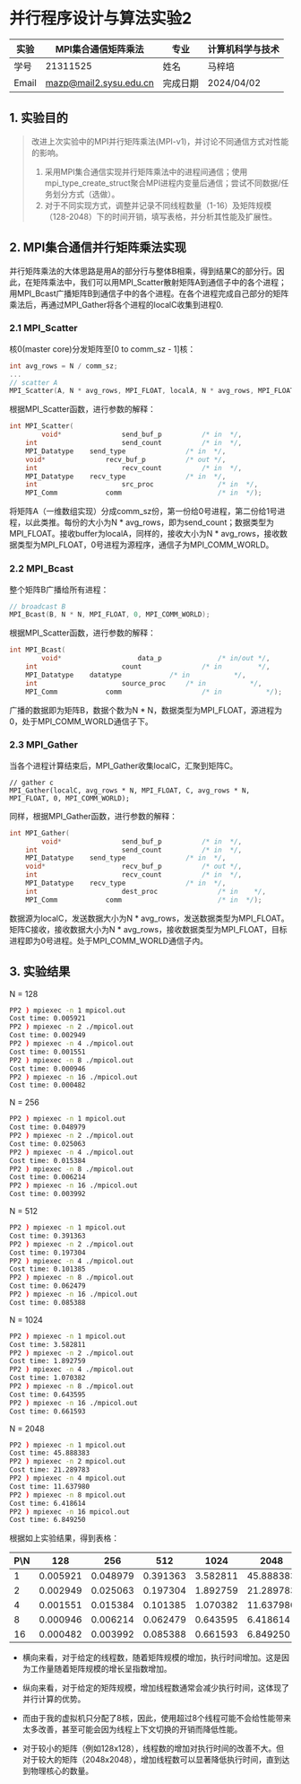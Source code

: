 # 并行程序设计与算法实验2

| 实验  | MPI集合通信矩阵乘法    | 专业     | 计算机科学与技术 |
| ----- | ---------------------- | -------- | ---------------- |
| 学号  | 21311525               | 姓名     | 马梓培           |
| Email | mazp@mail2.sysu.edu.cn | 完成日期 | 2024/04/02       |

## 1. 实验目的

> 改进上次实验中的MPI并行矩阵乘法(MPI-v1)，并讨论不同通信方式对性能的影响。
>
> 1. 采用MPI集合通信实现并行矩阵乘法中的进程间通信；使用mpi_type_create_struct聚合MPI进程内变量后通信；尝试不同数据/任务划分方式（选做）。
> 2. 对于不同实现方式，调整并记录不同线程数量（1-16）及矩阵规模（128-2048）下的时间开销，填写表格，并分析其性能及扩展性。

## 2. **MPI集合通信并行矩阵乘法实现**

并行矩阵乘法的大体思路是用A的部分行与整体B相乘，得到结果C的部分行。因此，在矩阵乘法中，我们可以用MPI_Scatter散射矩阵A到通信子中的各个进程；用MPI_Bcast广播矩阵B到通信子中的各个进程。在各个进程完成自己部分的矩阵乘法后，再通过MPI_Gather将各个进程的localC收集到进程0.

### 2.1 MPI_Scatter

核0(master core)分发矩阵至[0 to comm_sz - 1]核：

```c
int avg_rows = N / comm_sz;
...
// scatter A
MPI_Scatter(A, N * avg_rows, MPI_FLOAT, localA, N * avg_rows, MPI_FLOAT, 0, MPI_COMM_WORLD);
```

根据MPI_Scatter函数，进行参数的解释：

```c
int MPI_Scatter(
		void* 				send_buf_p			/* in  */,
  	int 					send_count 			/* in  */,
  	MPI_Datatype	send_type				/* in  */,
  	void* 				recv_buf_p			/* out */,
  	int 					recv_count			/* in  */,
  	MPI_Datatype	recv_type				/* in  */,
  	int						src_proc				/* in  */,
  	MPI_Comm 			comm						/* in  */);
```

将矩阵A（一维数组实现）分成comm_sz份，第一份给0号进程，第二份给1号进程，以此类推。每份的大小为N * avg_rows，即为send_count；数据类型为MPI_FLOAT。接收buffer为localA，同样的，接收大小为N * avg_rows，接收数据类型为MPI_FLOAT，0号进程为源程序，通信子为MPI_COMM_WORLD。

### 2.2 MPI_Bcast

整个矩阵B广播给所有进程：

```c
// broadcast B
MPI_Bcast(B, N * N, MPI_FLOAT, 0, MPI_COMM_WORLD);
```

根据MPI_Scatter函数，进行参数的解释：

```c
int MPI_Bcast(
		void*					data_p				/* in/out */,
  	int 					count 				/* in		  */,
  	MPI_Datatype	datatype			/* in			*/,
  	int 					source_proc		/* in			*/,
  	MPI_Comm			comm					/* in			*/);
```

广播的数据即为矩阵B，数据个数为N * N，数据类型为MPI_FLOAT，源进程为0，处于MPI_COMM_WORLD通信子下。

### 2.3 MPI_Gather

当各个进程计算结束后，MPI_Gather收集localC，汇聚到矩阵C。

```
// gather c
MPI_Gather(localC, avg_rows * N, MPI_FLOAT, C, avg_rows * N, MPI_FLOAT, 0, MPI_COMM_WORLD);
```

同样，根据MPI_Gather函数，进行参数的解释：

```c
int MPI_Gather(
		void*  				send_buf_p			/* in  */,
  	int 					send_count			/* in  */,
  	MPI_Datatype	send_type				/* in  */,
  	void*					recv_buf_p			/* out */,
  	int 					recv_count			/* in  */,
  	MPI_Datatype	recv_type				/* in  */,
  	int						dest_proc				/* in	 */,
  	MPI_Comm			comm						/* in  */);
```

数据源为localC，发送数据大小为N * avg_rows，发送数据类型为MPI_FLOAT。矩阵C接收，接收数据大小为N * avg_rows，接收数据类型为MPI_FLOAT，目标进程即为0号进程。处于MPI_COMM_WORLD通信子内。

## 3. 实验结果

N = 128

```bash
PP2 ) mpiexec -n 1 mpicol.out 
Cost time: 0.005921
PP2 ) mpiexec -n 2 ./mpicol.out 
Cost time: 0.002949
PP2 ) mpiexec -n 4 ./mpicol.out 
Cost time: 0.001551
PP2 ) mpiexec -n 8 ./mpicol.out 
Cost time: 0.000946
PP2 ) mpiexec -n 16 ./mpicol.out 
Cost time: 0.000482
```

N = 256

```bash
PP2 ) mpiexec -n 1 mpicol.out 
Cost time: 0.048979
PP2 ) mpiexec -n 2 ./mpicol.out 
Cost time: 0.025063
PP2 ) mpiexec -n 4 ./mpicol.out 
Cost time: 0.015384
PP2 ) mpiexec -n 8 ./mpicol.out 
Cost time: 0.006214
PP2 ) mpiexec -n 16 ./mpicol.out 
Cost time: 0.003992
```

N = 512

```bash
PP2 ) mpiexec -n 1 mpicol.out 
Cost time: 0.391363
PP2 ) mpiexec -n 2 ./mpicol.out 
Cost time: 0.197304
PP2 ) mpiexec -n 4 ./mpicol.out 
Cost time: 0.101385
PP2 ) mpiexec -n 8 ./mpicol.out 
Cost time: 0.062479
PP2 ) mpiexec -n 16 ./mpicol.out 
Cost time: 0.085388
```

N = 1024

```bash
PP2 ) mpiexec -n 1 mpicol.out 
Cost time: 3.582811
PP2 ) mpiexec -n 2 ./mpicol.out 
Cost time: 1.892759
PP2 ) mpiexec -n 4 ./mpicol.out 
Cost time: 1.070382
PP2 ) mpiexec -n 8 ./mpicol.out 
Cost time: 0.643595
PP2 ) mpiexec -n 16 ./mpicol.out 
Cost time: 0.661593
```

N = 2048

```bash
PP2 ) mpiexec -n 1 mpicol.out 
Cost time: 45.888383
PP2 ) mpiexec -n 2 mpicol.out 
Cost time: 21.289783
PP2 ) mpiexec -n 4 mpicol.out 
Cost time: 11.637980
PP2 ) mpiexec -n 8 mpicol.out 
Cost time: 6.418614
PP2 ) mpiexec -n 16 mpicol.out 
Cost time: 6.849250
```

根据如上实验结果，得到表格：

| P\N  | 128      | 256      | 512      | 1024     | 2048      |
| ---- | -------- | -------- | -------- | -------- | --------- |
| 1    | 0.005921 | 0.048979 | 0.391363 | 3.582811 | 45.888383 |
| 2    | 0.002949 | 0.025063 | 0.197304 | 1.892759 | 21.289783 |
| 4    | 0.001551 | 0.015384 | 0.101385 | 1.070382 | 11.637980 |
| 8    | 0.000946 | 0.006214 | 0.062479 | 0.643595 | 6.418614  |
| 16   | 0.000482 | 0.003992 | 0.085388 | 0.661593 | 6.849250  |

- 横向来看，对于给定的线程数，随着矩阵规模的增加，执行时间增加。这是因为工作量随着矩阵规模的增长呈指数增加。

- 纵向来看，对于给定的矩阵规模，增加线程数通常会减少执行时间，这体现了并行计算的优势。
- 而由于我的虚拟机只分配了8核，因此，使用超过8个线程可能不会给性能带来太多改善，甚至可能会因为线程上下文切换的开销而降低性能。
- 对于较小的矩阵（例如128x128），线程数的增加对执行时间的改善不大。但对于较大的矩阵（2048x2048），增加线程数可以显著降低执行时间，直到达到物理核心的数量。

